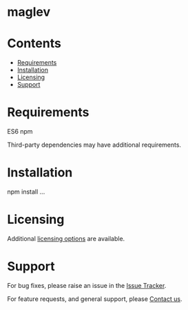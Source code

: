 
maglev
======

Contents
========

* [Requirements](#requirements)
* [Installation](#installation)
* [Licensing](#licensing)
* [Support](#support)

# Requirements
ES6
npm


Third-party dependencies may have additional requirements.

# Installation
npm install ...


# Licensing
Additional [licensing options][licensing] are available.

# Support
For bug fixes, please raise an issue in the [Issue Tracker][bugs].

For feature requests, and general support, please [Contact us][contact].



[bugs]: https://github.com/mindpowered/maglev-js/issues
[contact]: https://mindpowered.dev/support.html?ref=maglev-js/
[licensing]: https://mindpowered.dev/?ref=maglev-js
